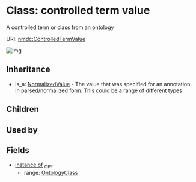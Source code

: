 # Class: controlled term value


A controlled term or class from an ontology

URI: [nmdc:ControlledTermValue](https://microbiomedata/meta/ControlledTermValue)

![img](http://yuml.me/diagram/nofunky;dir:TB/class/\[OntologyClass]<instance%20of%200..1-++\[ControlledTermValue],%20\[NormalizedValue]^-\[ControlledTermValue])
## Inheritance

 *  is_a: [NormalizedValue](NormalizedValue.md) - The value that was specified for an annotation in parsed/normalized form. This could be a range of different types
## Children

## Used by

## Fields

 * [instance of](instance_of.md)  <sub>OPT</sub>
    * range: [OntologyClass](OntologyClass.md)
